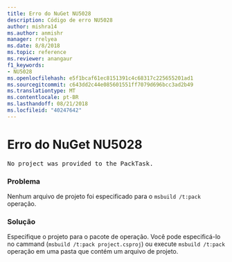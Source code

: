```yaml
---
title: Erro do NuGet NU5028
description: Código de erro NU5028
author: mishra14
ms.author: anmishr
manager: rrelyea
ms.date: 8/8/2018
ms.topic: reference
ms.reviewer: anangaur
f1_keywords:
- NU5028
ms.openlocfilehash: e5f1bcaf61ec8151391c4c68317c225655201ad1
ms.sourcegitcommit: c643dd2c44e085601551ff7079d696bcc3ad2b49
ms.translationtype: MT
ms.contentlocale: pt-BR
ms.lasthandoff: 08/21/2018
ms.locfileid: "40247642"
---
```

# <a name="nuget-error-nu5028"></a>Erro do NuGet NU5028
<pre>No project was provided to the PackTask.</pre>

### <a name="issue"></a>Problema

Nenhum arquivo de projeto foi especificado para o `msbuild /t:pack` operação.


### <a name="solution"></a>Solução

Especifique o projeto para o pacote de operação.  Você pode especificá-lo no cammand (`msbuild /t:pack project.csproj`) ou execute `msbuild /t:pack` operação em uma pasta que contém um arquivo de projeto.

